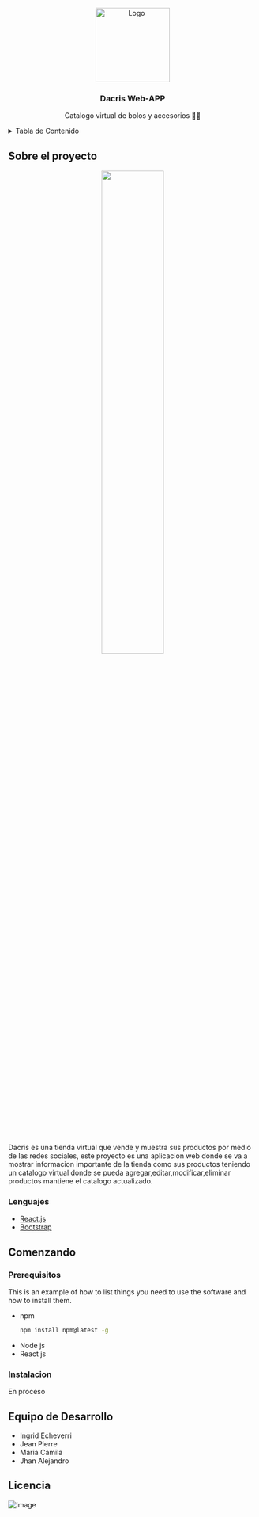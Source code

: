 <!-- PROJECT LOGO -->
<br />
<div align="center">
  <a href="#">
    <img src="https://user-images.githubusercontent.com/62229851/172069560-aca4aa84-cd3c-4590-a151-e4263390fb7c.jpeg" alt="Logo" width="150">
  </a>

  <h3 align="center">Dacris Web-APP</h3>

  <p align="center">
    Catalogo virtual de bolos y accesorios 👜✨
  </p>
</div>



<!-- TABLE OF CONTENTS -->
<details>
  <summary>Tabla de Contenido</summary>
  <ol>
    <li>
      <a href="#sobre-el-proyecto">Sobre el Proyecto</a>
      <ul>
        <li><a href="#lenguajes">Lenguajes</a></li>
      </ul>
    </li>
    <li>
      <a href="#comenzando">Comenzando</a>
      <ul>
        <li><a href="#prerequisitos">Prerequisitos</a></li>
        <li><a href="#instalacion">Instalacion</a></li>
      </ul>
    </li>
    <li><a href="#equipo-de-desarrollo">Equipo de Desarrollo</a></li>
    <li><a href="#licencia">Licensia</a></li>
  </ol>
</details>



<!-- ABOUT THE PROJECT -->
## Sobre el proyecto
<p align="center">
<img src="https://user-images.githubusercontent.com/62229851/172070247-606aedd8-9861-4207-b42a-7744d379acb2.png" width="50%">
</p>
 
Dacris es una tienda virtual que vende y muestra sus productos por medio de las redes sociales, este proyecto es una aplicacion web donde se va a mostrar informacion importante de la tienda como sus productos teniendo un catalogo virtual donde se pueda agregar,editar,modificar,eliminar productos mantiene el catalogo actualizado.

### Lenguajes

* [React.js](https://reactjs.org/)
* [Bootstrap](https://getbootstrap.com)

## Comenzando

### Prerequisitos
This is an example of how to list things you need to use the software and how to install them.
* npm
  ```sh
  npm install npm@latest -g
  ```
 * Node js
 * React js

### Instalacion

En proceso

## Equipo de Desarrollo

- Ingrid Echeverri
- Jean Pierre
- Maria Camila
- Jhan Alejandro

## Licencia
![image](https://user-images.githubusercontent.com/62229851/172071274-79d1b08d-1ee1-4c38-8751-9bafe262308a.png)

